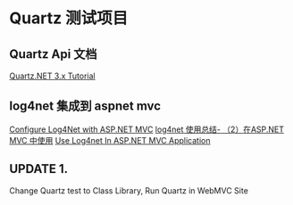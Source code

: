 ﻿# Quartz 测试项目
## Quartz Api 文档
[Quartz.NET 3.x Tutorial](https://www.quartz-scheduler.net/documentation/quartz-3.x/tutorial/index.html)

## log4net 集成到 aspnet mvc
[Configure Log4Net with ASP.NET MVC](https://developerslogblog.wordpress.com/2017/07/30/configure-log4net-with-asp-net-mvc/)
[log4net 使用总结- （2）在ASP.NET MVC 中使用](https://article.itxueyuan.com/JkPZJ)
[Use Log4net In ASP.NET MVC Application](https://www.c-sharpcorner.com/article/use-log4net-in-asp-net-mvc-application/)


## UPDATE 1. 
Change Quartz test to Class Library, Run Quartz in WebMVC Site